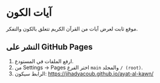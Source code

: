 # آيات الكون
موقع ثابت لعرض آيات من القرآن الكريم تتعلق بالكون والتفكر.

## النشر على GitHub Pages
1. ارفع الملفات في المستودع.
2. من Settings → Pages اختر الفرع `main` والمجلد `/ (root)`.
3. الرابط سيكون:
   https://jihadyacoub.github.io/ayat-al-kawn/